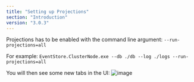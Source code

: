 ```yaml
---
title: "Setting up Projections"
section: "Introduction"
version: "3.0.3"
---
```


Projections has to be enabled with the command line argument: ```--run-projections=all```

For example: ```EventStore.ClusterNode.exe --db ./db --log ./logs --run-projections=all```

You will then see some new tabs in the UI: 
![image](https://cloud.githubusercontent.com/assets/3100817/11022959/6d9a95ba-866c-11e5-9bfe-92b936411f6d.png)



